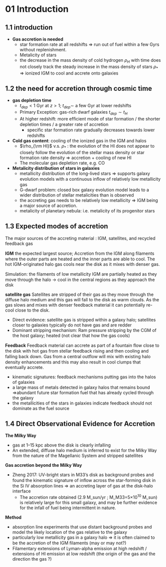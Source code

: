 # 01 Introduction
## 1.1 introduction
- **Gas accretion is needed**
	- star formation rate at all redshifts $\Rightarrow$ run out of fuel within a few Gyrs without replenishment.
	- Metalicity of stars
	- the decrease in the mass density of cold hydrogen $\rho_{H}$ with time does not closely track the steady increase in the mass density of stars $\rho_*$ $\Rightarrow$ ionized IGM to cool and accrete onto galaxies

## 1.2  the need for accretion through cosmic time
- **gas depletion time**
	- $t_{dep}<1$ Gyr at $z>1$; $t_{dep}\sim$ a few Gyr at lower redshifts
	- Primary Exception: gas-rich dwarf galaxies $t_{dep}\sim t_{H}$
	- At higher redshift: more efﬁcient mode of star formation / the shorter depletion times / a greater rate of accretion 
		- speciﬁc star formation rate gradually decreases towards lower redshifts
- **Cold gas content**: cooling of the ionized gas in the IGM and halos
	- $\rho_{\rm HI}$ v.s. $\rho_{*}$ : the evolution of the HI does not appear to closely follow the evolution of the stellar mass density or star formation rate density $\Rightarrow$ accretion + cooling of new HI
	- The molecular gas depletion rate, e.g. CO
- **Metalicity distribution of stars in galaxies**
	- metallicity distribution of the long-lived stars $\Rightarrow$ supports galaxy evolution models with a continuous inﬂow of relatively low metallicity gas
	- G-dwarf problem: closed box galaxy evolution model leads to a wider distribution of stellar metalicities than is observed
	- the accreting gas needs to be relatively low metallicity $\Rightarrow$  IGM being a major source of accretion.
	- metalicity of planetary nebula: i.e. metalicity of its progenitor stars

## 1.3 Expected modes of accretion
The major sources of the accreting material : IGM, satellites, and recycled feedback gas

**IGM**
the expected largest source;
Accretion from the IGM along ﬁlaments where the outer parts are heated and the inner parts are able to cool. The hot IGM-originated halo gas cools near the disk as it mixes with denser gas.

Simulation: the ﬁlaments of low metallicity IGM are partially heated as they move through the halo $\rightarrow$ cool in the central regions as they approach the disk

**satellite gas**
Satellites are stripped of their gas as they move through the diffuse halo medium and this gas will fall to the disk as warm clouds. As the gas slows and mixes with denser feedback material it can potentially re-cool close to the disk.

- Direct evidence: satellite gas is stripped within a galaxy halo; satellites closer to galaxies typically do not have gas and are redder
- Dominant stripping mechanism: Ram pressure stripping by the CGM of the host galaxy; heated  (not clear that how the gas cools)

**Feedback**
Feedback material can accrete as part of a fountain ﬂow close to the disk with hot gas from stellar feedback rising and then cooling and falling back down. Gas from a central outﬂow will mix with existing halo density enhancements and this may also result in cool clumps that eventually accrete.

- kinematic signatures: feedback mechanisms putting gas into the halos of galaxies
- a large mass of metals detected in galaxy halos that remains bound $\Rightarrow$abundant future star formation fuel that has already cycled through the galaxy
- the metallicities of the stars in galaxies indicate feedback should not dominate as the fuel source

## 1.4 Direct Observational Evidence for Accretion

**The Milky Way**
- gas at 1–15 kpc above the disk is clearly infalling
- An extended, diffuse halo medium is inferred to exist for the Milky Way from the nature of the Magellanic System and stripped satellites

**Gas accretion beyond the Milky Way**
- Zheng 2017: UV-bright stars in M33’s disk as background probes and found the kinematic signature of inﬂow across the star-forming disk in the Si IV absorption lines $\Rightarrow$ an accreting layer of gas at the disk-halo interface
	- The accretion rate obtained (2.9 M_sun/yr ; M_M33=5$\times10^{10}$ M_sun) is relatively large for this small galaxy, and may be further evidence for the infall of fuel being intermittent in nature.

**Method**
- absorption line experiments that use distant background probes and model the likely location of the gas relative to the galaxy
- particularly low metallicity gas in a galaxy halo $\Rightarrow$ it is often claimed to be the accretion of the IGM ﬁlaments (may or may not?)
- Filamentary extensions of Lyman-alpha emission at high redshift / extensions of  HI emission at low redshift (the origin of the gas and the direction the gas ?)